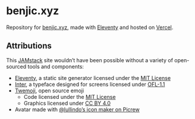 # benjic.xyz
Repository for [benjic.xyz], made with [Eleventy] and hosted on [Vercel].

## Attributions

This [JAMstack] site wouldn’t have been possible without a variety of open-sourced tools and components:

- [Eleventy], a static site generator licensed under the [MIT License]
- [Inter], a typeface designed for screens licensed under [OFL-1.1]
- [Twemoji], open source emoji
    - Code licensed under the [MIT License]
    - Graphics licensed under [CC BY 4.0]
- Avatar made with [@lullindo’s icon maker on Picrew](https://picrew.me/image_maker/137904)

[benjic.xyz]: https://benjic.xyz
[Vercel]: https://vercel.com
[JAMstack]: https://jamstack.org/
[Eleventy]: https://www.11ty.dev/
[Inter]: https://rsms.me/inter/
[Twemoji]: https://twemoji.twitter.com/

[OFL-1.1]: https://choosealicense.com/licenses/ofl-1.1/
[MIT License]: https://choosealicense.com/licenses/mit/
[CC BY 4.0]: https://creativecommons.org/licenses/by/4.0/
